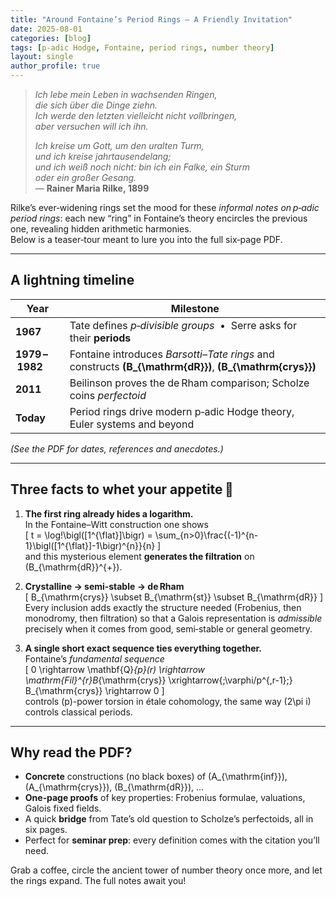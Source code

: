 ```yaml
---
title: "Around Fontaine’s Period Rings — A Friendly Invitation"
date: 2025-08-01
categories: [blog]
tags: [p‑adic Hodge, Fontaine, period rings, number theory]
layout: single
author_profile: true
---
```


> *Ich lebe mein Leben in wachsenden Ringen,  
> die sich über die Dinge ziehn.  
> Ich werde den letzten vielleicht nicht vollbringen,  
> aber versuchen will ich ihn.*  
>   
> *Ich kreise um Gott, um den uralten Turm,  
> und ich kreise jahrtausendelang;  
> und ich weiß noch nicht: bin ich ein Falke, ein Sturm  
> oder ein großer Gesang.*  
> — **Rainer Maria Rilke, 1899**

Rilke’s ever‑widening rings set the mood for these *informal notes on p‑adic period rings*: each new “ring” in Fontaine’s theory encircles the previous one, revealing hidden arithmetic harmonies.  
Below is a teaser‑tour meant to lure you into the full six‑page PDF.

---

## A lightning timeline

| Year | Milestone |
|------|-----------|
| **1967** | Tate defines *p‑divisible groups* &nbsp;•&nbsp; Serre asks for their **periods** |
| **1979 – 1982** | Fontaine introduces *Barsotti–Tate rings* and constructs **\(B_{\mathrm{dR}}\)**, **\(B_{\mathrm{crys}}\)** |
| **2011** | Beilinson proves the de Rham comparison; Scholze coins *perfectoid* |
| **Today** | Period rings drive modern p‑adic Hodge theory, Euler systems and beyond |

*(See the PDF for dates, references and anecdotes.)*

---

## Three facts to whet your appetite 🍴

1. **The first ring already hides a logarithm.**  
   In the Fontaine–Witt construction one shows  
   \[
     t = \log\!\bigl([1^{\flat}]\bigr) = \sum_{n>0}\frac{(-1)^{n-1}\bigl([1^{\flat}]-1\bigr)^{n}}{n}
   \]  
   and this mysterious element **generates the filtration** on \(B_{\mathrm{dR}}^{+}\).

2. **Crystalline → semi‑stable → de Rham**  
   \[
     B_{\mathrm{crys}} \subset B_{\mathrm{st}} \subset B_{\mathrm{dR}}
   \]  
   Every inclusion adds exactly the structure needed (Frobenius, then monodromy, then filtration) so that a Galois representation is *admissible* precisely when it comes from good, semi‑stable or general geometry.

3. **A single short exact sequence ties everything together.**  
   Fontaine’s *fundamental sequence*  
   \[
     0 \rightarrow \mathbf{Q}_{p}(r) \rightarrow \mathrm{Fil}^{r}B_{\mathrm{crys}}
     \xrightarrow{\;\varphi/p^{\,r-1}\;} B_{\mathrm{crys}} \rightarrow 0
   \]  
   controls \(p\)-power torsion in étale cohomology, the same way \(2\pi i\) controls classical periods.

---

## Why read the PDF?

* **Concrete** constructions (no black boxes) of \(A_{\mathrm{inf}}\), \(A_{\mathrm{crys}}\), \(B_{\mathrm{dR}}\), …  
* **One‑page proofs** of key properties: Frobenius formulae, valuations, Galois fixed fields.  
* A quick **bridge** from Tate’s old question to Scholze’s perfectoids, all in six pages.  
* Perfect for **seminar prep**: every definition comes with the citation you’ll need.

Grab a coffee, circle the ancient tower of number theory once more, and let the rings expand. The full notes await you!

